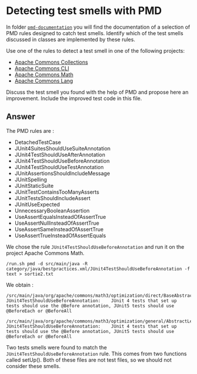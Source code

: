 # Detecting test smells with PMD

In folder [`pmd-documentation`](../pmd-documentation) you will find the documentation of a selection of PMD rules designed to catch test smells.
Identify which of the test smells discussed in classes are implemented by these rules.

Use one of the rules to detect a test smell in one of the following projects:

- [Apache Commons Collections](https://github.com/apache/commons-collections)
- [Apache Commons CLI](https://github.com/apache/commons-cli)
- [Apache Commons Math](https://github.com/apache/commons-math)
- [Apache Commons Lang](https://github.com/apache/commons-lang)

Discuss the test smell you found with the help of PMD and propose here an improvement.
Include the improved test code in this file.

## Answer

The PMD rules are :

- DetachedTestCase
- JUnit4SuitesShouldUseSuiteAnnotation
- JUnit4TestShouldUseAfterAnnotation
- JUnit4TestShouldUseBeforeAnnotation
- JUnit4TestShouldUseTestAnnotation
- JUnitAssertionsShouldIncludeMessage
- JUnitSpelling
- JUnitStaticSuite
- JUnitTestContainsTooManyAsserts
- JUnitTestsShouldIncludeAssert
- JUnitUseExpected
- UnnecessaryBooleanAssertion
- UseAssertEqualsInsteadOfAssertTrue
- UseAssertNullInsteadOfAssertTrue
- UseAssertSameInsteadOfAssertTrue
- UseAssertTrueInsteadOfAssertEquals

We chose the rule `JUnit4TestShouldUseBeforeAnnotation` and run it on the project Apache Commons Math.

```.
/run.sh pmd -d src/main/java -R category/java/bestpractices.xml/JUnit4TestShouldUseBeforeAnnotation -f text > sortie2.txt
```

We obtain : 

```
/src/main/java/org/apache/commons/math3/optimization/direct/BaseAbstractMultivariateVectorOptimizer.java:319:	JUnit4TestShouldUseBeforeAnnotation:	JUnit 4 tests that set up tests should use the @Before annotation, JUnit5 tests should use @BeforeEach or @BeforeAll
```

```
/src/main/java/org/apache/commons/math3/optimization/general/AbstractLeastSquaresOptimizer.java:503:	JUnit4TestShouldUseBeforeAnnotation:	JUnit 4 tests that set up tests should use the @Before annotation, JUnit5 tests should use @BeforeEach or @BeforeAll
```

Two tests smells were found to match the `JUnit4TestShouldUseBeforeAnnotation` rule. This comes from two functions called setUp(). Both of these files are not test files, so we should not consider these smells.
